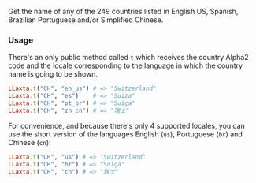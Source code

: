 Get the name of any of the 249 countries listed in English US, Spanish, Brazilian Portuguese and/or Simplified Chinese.

### Usage

There's an only public method called `t` which receives the country Alpha2 code and the locale corresponding to the language in which the country name is going to be shown.

```ruby
LLaxta.t("CH", "en_us") # => "Switzerland"
LLaxta.t("CH", "es")    # => "Suiza"
LLaxta.t("CH", "pt_br") # => "Suíça"
LLaxta.t("CH", "zh_cn") # => "瑞士"
```

For convenience, and because there's only 4 supported locales, you can use the short version of the languages English (`us`), Portuguese (`br`) and Chinese (`cn`):

```ruby
LLaxta.t("CH", "us") # => "Switzerland"
LLaxta.t("CH", "br") # => "Suíça"
LLaxta.t("CH", "cn") # => "瑞士"
```
